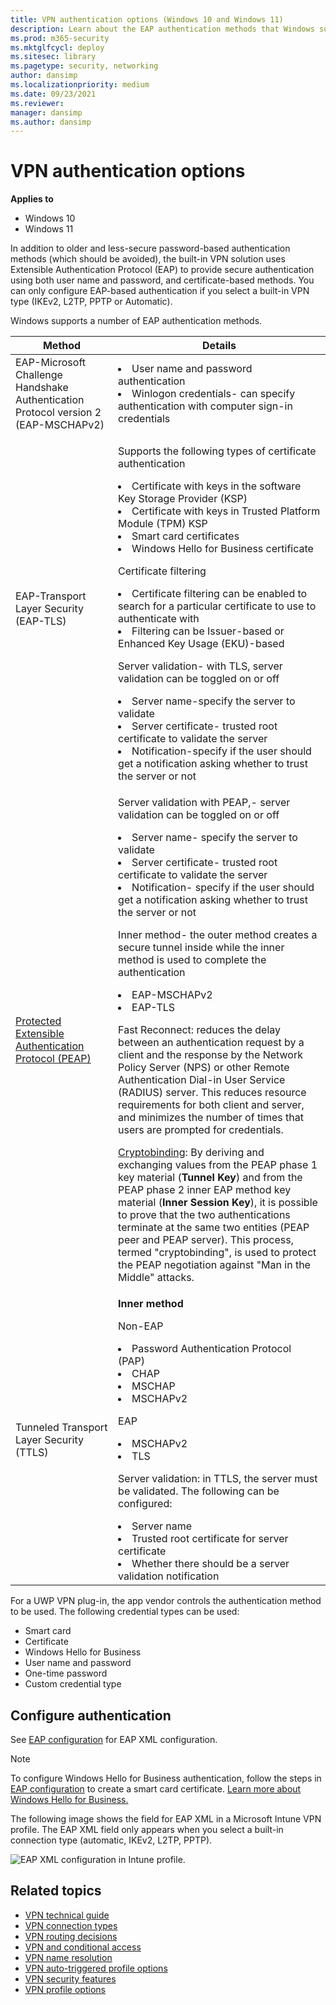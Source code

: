 ```yaml
---
title: VPN authentication options (Windows 10 and Windows 11)
description: Learn about the EAP authentication methods that Windows supports in VPNs to provide secure authentication using username/password and certificate-based methods.
ms.prod: m365-security
ms.mktglfcycl: deploy
ms.sitesec: library
ms.pagetype: security, networking
author: dansimp
ms.localizationpriority: medium
ms.date: 09/23/2021
ms.reviewer: 
manager: dansimp
ms.author: dansimp
---
```


# VPN authentication options

**Applies to**
-   Windows 10
-   Windows 11

In addition to older and less-secure password-based authentication methods (which should be avoided), the built-in VPN solution uses Extensible Authentication Protocol (EAP) to provide secure authentication using both user name and password, and certificate-based methods. You can only configure EAP-based authentication if you select a built-in VPN type (IKEv2, L2TP, PPTP or Automatic).

Windows supports a number of EAP authentication methods. 

|Method|Details|
|--- |--- |
|EAP-Microsoft Challenge Handshake Authentication Protocol version 2 (EAP-MSCHAPv2)|<li>User name and password authentication<li>Winlogon credentials- can specify authentication with computer sign-in credentials|
|EAP-Transport Layer Security (EAP-TLS)|<p>Supports the following types of certificate authentication <li>Certificate with keys in the software Key Storage Provider (KSP)<li>Certificate with keys in Trusted Platform Module (TPM) KSP<li>Smart card certificates<li>Windows Hello for Business certificate<p>Certificate filtering<li>Certificate filtering can be enabled to search for a particular certificate to use to authenticate with<li>Filtering can be Issuer-based or Enhanced Key Usage (EKU)-based<p>Server validation- with TLS, server validation can be toggled on or off<li>Server name-specify the server to validate<li>Server certificate- trusted root certificate to validate the server<li>Notification-specify if the user should get a notification asking whether to trust the server or not|
|[Protected Extensible Authentication Protocol (PEAP)](/previous-versions/windows/it-pro/windows-server-2008-R2-and-2008/cc754179(v=ws.11))|<p>Server validation with PEAP,- server validation can be toggled on or off<li>Server name- specify the server to validate<li>Server certificate- trusted root certificate to validate the server<li>Notification- specify if the user should get a notification asking whether to trust the server or not<p>Inner method- the outer method creates a secure tunnel inside while the inner method is used to complete the authentication<li>EAP-MSCHAPv2<li>EAP-TLS<p>Fast Reconnect: reduces the delay between an authentication request by a client and the response by the Network Policy Server (NPS) or other Remote Authentication Dial-in User Service (RADIUS) server. This reduces resource requirements for both client and server, and minimizes the number of times that users are prompted for credentials.<p>[Cryptobinding](/openspecs/windows_protocols/ms-peap/757a16c7-0826-4ba9-bb71-8c3f1339e937): By deriving and exchanging values from the PEAP phase 1 key material (**Tunnel Key**) and from the PEAP phase 2 inner EAP method key material (**Inner Session Key**), it is possible to prove that the two authentications terminate at the same two entities (PEAP peer and PEAP server). This process, termed "cryptobinding", is used to protect the PEAP negotiation against "Man in the Middle" attacks.|
|Tunneled Transport Layer Security (TTLS)|**Inner method**<p>Non-EAP<li>Password Authentication Protocol (PAP)<li>CHAP<li>MSCHAP<li>MSCHAPv2<p>EAP<li>MSCHAPv2<li>TLS<p>Server validation: in TTLS, the server must be validated. The following can be configured:<li>Server name<li>Trusted root certificate for server certificate<li>Whether there should be a server validation notification|

For a UWP VPN plug-in, the app vendor controls the authentication method to be used. The following credential types can be used:

- Smart card
- Certificate
- Windows Hello for Business
- User name and password
- One-time password
- Custom credential type

## Configure authentication

See [EAP configuration](/windows/client-management/mdm/eap-configuration) for EAP XML configuration. 

>[!NOTE]
>To configure Windows Hello for Business authentication, follow the steps in [EAP configuration](/windows/client-management/mdm/eap-configuration) to create a smart card certificate. [Learn more about Windows Hello for Business.](../hello-for-business/hello-identity-verification.md)

The following image shows the field for EAP XML in a Microsoft Intune VPN profile. The EAP XML field only appears when you select a built-in connection type (automatic, IKEv2, L2TP, PPTP).

![EAP XML configuration in Intune profile.](images/vpn-eap-xml.png)

## Related topics

- [VPN technical guide](vpn-guide.md)
- [VPN connection types](vpn-connection-type.md)
- [VPN routing decisions](vpn-routing.md)
- [VPN and conditional access](vpn-conditional-access.md)
- [VPN name resolution](vpn-name-resolution.md)
- [VPN auto-triggered profile options](vpn-auto-trigger-profile.md)
- [VPN security features](vpn-security-features.md)
- [VPN profile options](vpn-profile-options.md)
